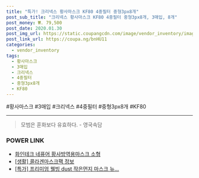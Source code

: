 ```yaml
--- 
title: "특가! 크리넥스 황사마스크 KF80 4중필터 중형3px8개" 
post_sub_title: "크리넥스 황사마스크 KF80 4중필터 중형3px8개, 3매입, 8개" 
post_money: ₩. 79,500 
post_date: 2020.01.30 
post_img_url: https://static.coupangcdn.com/image/vendor_inventory/images/2018/11/28/12/9/c29d2829-74f3-475b-84b1-24b78c1cc8cc.jpg 
post_link_url: https://coupa.ng/bnHU11 
categories: 
  - vendor_inventory 
tags: 
  - 황사마스크 
  - 3매입 
  - 크리넥스 
  - 4중필터 
  - 중형3px8개 
  - KF80 
--- 
```

  #황사마스크 #3매입 #크리넥스 #4중필터 #중형3px8개 #KF80 
<hr> 

> 모범은 훈화보다 유효하다. - 영국속담 


### POWER LINK

* <a href="https://blog.naver.com/fasyy4321/221785765045" target="_blank">화인테크 네퓨어 황사방역용마스크 소형</a>
* <a href="https://blog.naver.com/fasyy4321/221761577399" target="_blank"> [생활] 콜라겐마스크팩 정보 </a>
* <a href="https://blog.naver.com/sakai111/221790400341" target="_blank">[특가] 프리미엄 웰빙 dust 작은먼지 마스크 뉴...</a>
